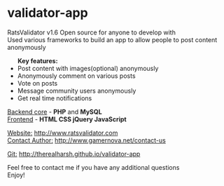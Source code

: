 # validator-app

<h>RatsValidator v1.6</h>
Open source for anyone to develop with<br>
Used various frameworks to build an app to allow people to post content anonymously

<ul><b>Key features:</b>
<li>Post content with images(optional) anonymously</li>
<li>Anonymously comment on various posts</li>
<li>Vote on posts</li>
<li>Message community users anonymously</li>
<li>Get real time notifications</li>
</ul>

<u>Backend core</u> - <b>PHP</b> and <b>MySQL</b><br>
<u>Frontend</u> - <b>HTML CSS jQuery JavaScript</b>

<u>Website:</u> http://www.ratsvalidator.com<br>
<u>Contact Author:</u> http://www.gamernova.net/contact-us<br>

<u>Git:</u> http://therealharsh.github.io/validator-app


Feel free to contact me if you have any additional questions<br>
Enjoy!
